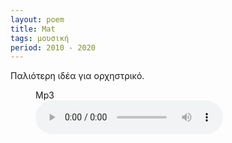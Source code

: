 ```yaml
---
layout: poem
title: Mat
tags: μουσική
period: 2010 - 2020
---
```


Παλιότερη ιδέα για ορχηστρικό.


<figure>
    <figcaption>Mp3</figcaption>
    <audio
        controls
        type="audio/mp3"
        src="/assets/audio/mat.mp3">
            Your browser does not support the
            <code>audio</code> element.
    </audio>
</figure>
